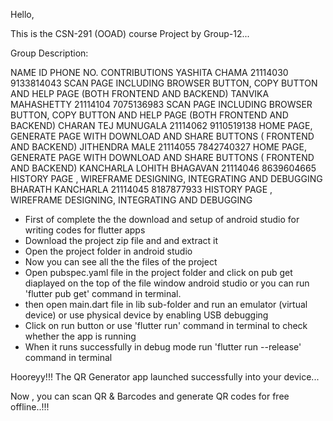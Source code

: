Hello,

This is the CSN-291 (OOAD) course Project by Group-12...

Group Description:

   NAME                        ID              PHONE NO.                               CONTRIBUTIONS
YASHITA CHAMA              21114030           9133814043         SCAN PAGE INCLUDING BROWSER BUTTON, COPY BUTTON AND HELP PAGE (BOTH FRONTEND AND BACKEND)
TANVIKA MAHASHETTY         21114104           7075136983         SCAN PAGE INCLUDING BROWSER BUTTON, COPY BUTTON AND HELP PAGE (BOTH FRONTEND AND BACKEND)
CHARAN TEJ MUNUGALA        21114062           9110519138         HOME PAGE, GENERATE PAGE WITH DOWNLOAD AND SHARE BUTTONS ( FRONTEND AND BACKEND)
JITHENDRA MALE             21114055           7842740327         HOME PAGE, GENERATE PAGE WITH DOWNLOAD AND SHARE BUTTONS ( FRONTEND AND BACKEND) 
KANCHARLA LOHITH BHAGAVAN  21114046           8639604665         HISTORY PAGE , WIREFRAME DESIGNING, INTEGRATING AND DEBUGGING
BHARATH KANCHARLA          21114045           8187877933         HISTORY PAGE , WIREFRAME DESIGNING, INTEGRATING AND DEBUGGING


 - First of complete the the download and setup of android studio for writing codes for flutter apps
 - Download the project zip file and and extract it 
 - Open the project folder in android studio 
 - Now you can see all the the files of the project
 - Open pubspec.yaml file in the project folder and click on pub get diaplayed on the top of the file window android studio
   or you can run 'flutter pub get' command in terminal.
 - then open main.dart file in lib sub-folder and run an emulator (virtual device) or use physical device by enabling USB debugging 
 - Click on run  button or use 'flutter run' command in terminal to check whether the app is running
 - When it runs successfully in debug mode run 'flutter run --release' command in terminal 

Hooreyy!!! The QR Generator app launched successfully into your device...

Now , you can scan QR & Barcodes and generate QR codes for free offline..!!!
